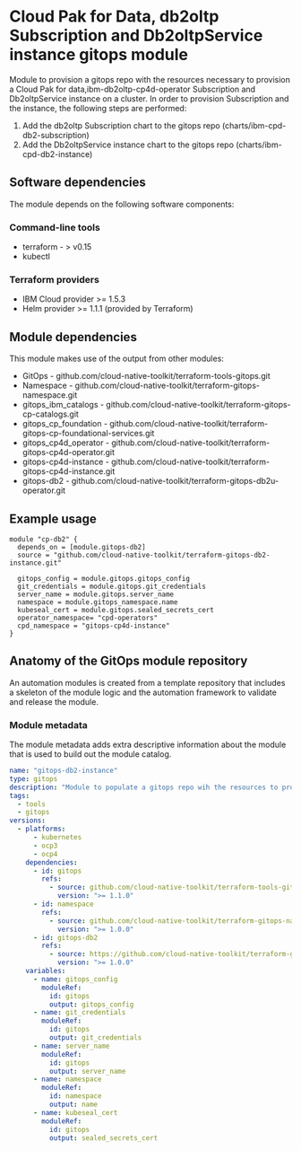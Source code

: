 # Cloud Pak for Data, db2oltp Subscription and Db2oltpService instance gitops module

Module to provision a gitops repo with the resources necessary to provision a Cloud Pak for data,ibm-db2oltp-cp4d-operator Subscription and Db2oltpService instance on a cluster. In order to provision Subscription and the instance, the following steps are performed:

1. Add the db2oltp Subscription chart to the gitops repo (charts/ibm-cpd-db2-subscription)
2. Add the Db2oltpService instance chart to the gitops repo (charts/ibm-cpd-db2-instance)

## Software dependencies

The module depends on the following software components:

### Command-line tools

- terraform - > v0.15
- kubectl

### Terraform providers

- IBM Cloud provider >= 1.5.3
- Helm provider >= 1.1.1 (provided by Terraform)

## Module dependencies

This module makes use of the output from other modules:

- GitOps - github.com/cloud-native-toolkit/terraform-tools-gitops.git
- Namespace - github.com/cloud-native-toolkit/terraform-gitops-namespace.git
- gitops_ibm_catalogs - github.com/cloud-native-toolkit/terraform-gitops-cp-catalogs.git
- gitops_cp_foundation - github.com/cloud-native-toolkit/terraform-gitops-cp-foundational-services.git
- gitops_cp4d_operator - github.com/cloud-native-toolkit/terraform-gitops-cp4d-operator.git
- gitops-cp4d-instance - github.com/cloud-native-toolkit/terraform-gitops-cp4d-instance.git
- gitops-db2 - github.com/cloud-native-toolkit/terraform-gitops-db2u-operator.git

## Example usage

```hcl-terraform
module "cp-db2" {
  depends_on = [module.gitops-db2]
  source = "github.com/cloud-native-toolkit/terraform-gitops-db2-instance.git"

  gitops_config = module.gitops.gitops_config
  git_credentials = module.gitops.git_credentials
  server_name = module.gitops.server_name
  namespace = module.gitops_namespace.name
  kubeseal_cert = module.gitops.sealed_secrets_cert
  operator_namespace= "cpd-operators"  
  cpd_namespace = "gitops-cp4d-instance" 
}
```

## Anatomy of the GitOps module repository

An automation modules is created from a template repository that includes a skeleton of the module logic and the automation framework to validate and release the module.

### Module metadata

The module metadata adds extra descriptive information about the module that is used to build out the module catalog.

```yaml
name: "gitops-db2-instance"
type: gitops
description: "Module to populate a gitops repo wih the resources to provision IBM DB2"
tags:
  - tools
  - gitops
versions:
  - platforms:
      - kubernetes
      - ocp3
      - ocp4
    dependencies:
      - id: gitops
        refs:
          - source: github.com/cloud-native-toolkit/terraform-tools-gitops.git
            version: ">= 1.1.0"
      - id: namespace
        refs:
          - source: github.com/cloud-native-toolkit/terraform-gitops-namespace.git
            version: ">= 1.0.0"
      - id: gitops-db2
        refs:
          - source: https://github.com/cloud-native-toolkit/terraform-gitops-db2u-operator.git
            version: ">= 1.0.0"      
    variables:
      - name: gitops_config
        moduleRef:
          id: gitops
          output: gitops_config
      - name: git_credentials
        moduleRef:
          id: gitops
          output: git_credentials
      - name: server_name
        moduleRef:
          id: gitops
          output: server_name
      - name: namespace
        moduleRef:
          id: namespace
          output: name
      - name: kubeseal_cert
        moduleRef:
          id: gitops
          output: sealed_secrets_cert

```

